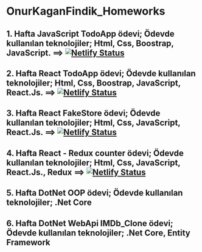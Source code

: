 # OnurKaganFindik_Homeworks

## 1. Hafta JavaScript TodoApp ödevi; Ödevde kullanılan teknolojiler; Html, Css, Boostrap, JavaScript. ==> [![Netlify Status](https://api.netlify.com/api/v1/badges/42ba21fe-b03a-4c33-82f9-6d5f84cf5c38/deploy-status)](https://okf-javascript-todo-app.netlify.app/)


## 2. Hafta React TodoApp ödevi; Ödevde kullanılan teknolojiler; Html, Css, Boostrap, JavaScript, React.Js. ==> [![Netlify Status](https://api.netlify.com/api/v1/badges/42ba21fe-b03a-4c33-82f9-6d5f84cf5c38/deploy-status)](https://okf-react-todoapp.netlify.app/)


## 3. Hafta React FakeStore ödevi; Ödevde kullanılan teknolojiler; Html, Css, JavaScript, React.Js. ==> [![Netlify Status](https://api.netlify.com/api/v1/badges/42ba21fe-b03a-4c33-82f9-6d5f84cf5c38/deploy-status)](https://okf-react-fake-store.netlify.app/)

## 4. Hafta React - Redux counter ödevi; Ödevde kullanılan teknolojiler; Html, Css, JavaScript, React.Js., Redux ==> [![Netlify Status](https://api.netlify.com/api/v1/badges/42ba21fe-b03a-4c33-82f9-6d5f84cf5c38/deploy-status)](https://github.com/135-Inveon-FullStack-Bootcamp-Classroom/OnurKaganFindik_Homeworks/tree/master/4w-React-Redux/counter-redux/)

## 5. Hafta DotNet OOP ödevi; Ödevde kullanılan teknolojiler; .Net Core

## 6. Hafta DotNet WebApi IMDb_Clone ödevi; Ödevde kullanılan teknolojiler; .Net Core, Entity Framework
